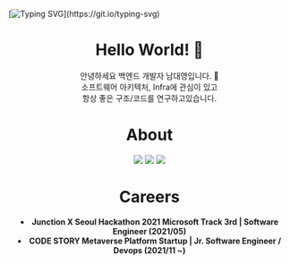 [![Typing SVG](https://readme-typing-svg.herokuapp.com?color=%2336BCF7&lines=%EC%95%88%EB%85%95%ED%95%98%EC%84%B8%EC%9A%94+%EA%B0%9C%EB%B0%9C%EC%9E%90+%EB%82%A8%EB%8C%80%EC%98%81%EC%9E%85%EB%8B%88%EB%8B%A4.+%F0%9F%98%8E;%ED%98%84%EC%9E%AC+%EB%B0%B1%EC%97%94%EB%93%9C+%EA%B0%9C%EB%B0%9C%EC%9E%90%EB%A1%9C+%EC%9D%BC%ED%95%98%EA%B3%A0%EC%9E%88%EC%8A%B5%EB%8B%88%EB%8B%A4.)](https://git.io/typing-svg)
<div align=center>
  <h1>Hello World! 🌈</h1>
  안녕하세요 백엔드 개발자 남대영입니다. 🧐<br>
  소프트웨어 아키텍처, Infra에 관심이 있고 <br>
  항상 좋은 구조/코드를 연구하고있습니다.
</div>
<div align=center>
  <h1> About </h1>
</div>
<div align=center>
  <a href="https://hits.seeyoufarm.com"><img src="https://hits.seeyoufarm.com/api/count/incr/badge.svg?url=https%3A%2F%2Fgithub.com%2devdynam0507%2Fhit-counter"/></a>
  <a align=center href="https://velog.io/@devdynam0507"><img src="https://img.shields.io/badge/velog-1DBF73?style=flat-square&logo=Vimeo&logoColor=white"/></a>
  <img src="http://mazassumnida.wtf/api/mini/generate_badge?boj=dynam0507"/>
</div>
<div align=center>
  <h1> Careers </h1>
</div>
<div align=center>
  <li> <b>Junction X Seoul Hackathon 2021 Microsoft Track 3rd | Software Engineer (2021/05)</b> </li>
  <li> <b>CODE STORY Metaverse Platform Startup | Jr. Software Engineer / Devops (2021/11 ~)</b></li>
</div>
